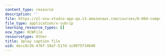 ```yaml
---
content_type: resource
description: ''
file: https://ol-ocw-studio-app-qa.s3.amazonaws.com/courses/6-004-computation-structures-spring-2017/decc8c3b476f18af517d1c0975f34640_M-ZgVhzvh24.srt
file_type: application/x-subrip
learning_resource_types: []
ocw_type: OCWFile
resourcetype: Other
title: 3play caption file
uid: decc8c3b-476f-18af-517d-1c0975f34640
---
```

